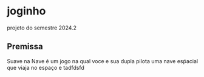 # joginho
projeto do semestre 2024.2
## Premissa
Suave na Nave é um jogo na qual voce e sua dupla pilota uma nave esṕacial que viaja no espaço e tadfdsfd
